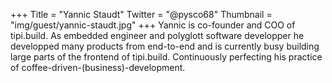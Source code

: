 +++
Title = "Yannic Staudt"
Twitter = "@pysco68"
Thumbnail = "img/guest/yannic-staudt.jpg"
+++
Yannic is co-founder and COO of tipi.build. As embedded engineer and polyglott software developper he developped many products from end-to-end and is currently busy building large parts of the frontend of tipi.build. Continuously perfecting his practice of coffee-driven-(business)-development.